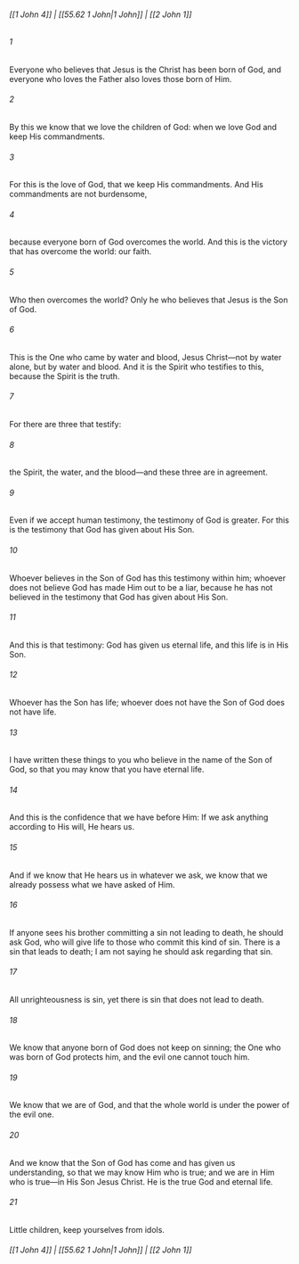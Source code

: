 
###### [[1 John 4]] | [[55.62 1 John|1 John]] | [[2 John 1]]

###### 1
Everyone who believes that Jesus is the Christ has been born of God, and everyone who loves the Father also loves those born of Him.
###### 2
By this we know that we love the children of God: when we love God and keep His commandments.
###### 3
For this is the love of God, that we keep His commandments. And His commandments are not burdensome,
###### 4
because everyone born of God overcomes the world. And this is the victory that has overcome the world: our faith.
###### 5
Who then overcomes the world? Only he who believes that Jesus is the Son of God.
###### 6
This is the One who came by water and blood, Jesus Christ—not by water alone, but by water and blood. And it is the Spirit who testifies to this, because the Spirit is the truth.
###### 7
For there are three that testify:
###### 8
the Spirit, the water, and the blood—and these three are in agreement.
###### 9
Even if we accept human testimony, the testimony of God is greater. For this is the testimony that God has given about His Son.
###### 10
Whoever believes in the Son of God has this testimony within him; whoever does not believe God has made Him out to be a liar, because he has not believed in the testimony that God has given about His Son.
###### 11
And this is that testimony: God has given us eternal life, and this life is in His Son.
###### 12
Whoever has the Son has life; whoever does not have the Son of God does not have life.
###### 13
I have written these things to you who believe in the name of the Son of God, so that you may know that you have eternal life.
###### 14
And this is the confidence that we have before Him: If we ask anything according to His will, He hears us.
###### 15
And if we know that He hears us in whatever we ask, we know that we already possess what we have asked of Him.
###### 16
If anyone sees his brother committing a sin not leading to death, he should ask God, who will give life to those who commit this kind of sin. There is a sin that leads to death; I am not saying he should ask regarding that sin.
###### 17
All unrighteousness is sin, yet there is sin that does not lead to death.
###### 18
We know that anyone born of God does not keep on sinning; the One who was born of God protects him, and the evil one cannot touch him.
###### 19
We know that we are of God, and that the whole world is under the power of the evil one.
###### 20
And we know that the Son of God has come and has given us understanding, so that we may know Him who is true; and we are in Him who is true—in His Son Jesus Christ. He is the true God and eternal life.
###### 21
Little children, keep yourselves from idols.

###### [[1 John 4]] | [[55.62 1 John|1 John]] | [[2 John 1]]
